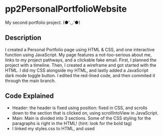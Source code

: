 # pp2PersonalPortfolioWebsite
My second portfolio project. (●'◡'●) 

## Description
I created a Personal Portfolio page using HTML & CSS, and one interactive function using JavaScript. My page features a not-too-serious about me, links to my project pathways, and a clickable fake email. First, I planned the project with a timeline. Then, I created a wireframe and got started with the HTML. I did my CSS alongside my HTML, and lastly added a JavaScript dark mode toggle button. I edited the red-lined code, and then commited it through the main branch. 

## Code Explained
* Header: the header is fixed using position: fixed in CSS, and scrolls down to the section that is clicked on, using scrollIntoView in JavaScript. 
* Main: Main is divided into 3 sections. Some of the CSS styling for the paragraphs is right in the HTML! (hint: look for the bold tag)
* I linked my styles.css to HTML, and used <script> to link script.js
* Semantic HTML was used throughout to make the site easy to read and accessible
* Media queries for laptop, tablet, and mobile devices change the body's font size, header, h1 font-size, and nav li margin.
* The toggle button changes the body's background color to black and font color to pink!


## How To Use
Click on the nav buttons to find that section of the page. Watch as my github links change to pink when hovered over, and click on the links to see my portfolio projects so far (including this one)! Send a fake email to my fake email address. 

## Technologies
I'm learning more about Visual Studio Code with each new project. I used VS code for this project, but the process of commit and push origin main were different this time; I found buttons that pretty much do all of that for me. I used Ai to help with writing the code, to make the whole process faster. 


## Copyright
Copyright (c) 2024 suz-ana-j 
MIT License
